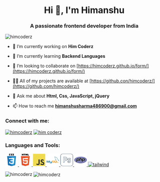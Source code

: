 <h1 align="center">Hi 👋, I'm Himanshu</h1>
<h3 align="center">A passionate frontend developer from India</h3>

<p align="left"> <img src="https://komarev.com/ghpvc/?username=himanshu4869&label=Profile%20views&color=0e75b6&style=flat" alt="himcoderz" /> </p>

- 🔭 I’m currently working on **Him Coderz**

- 🌱 I’m currently learning **Backend Languages**

- 👯 I’m looking to collaborate on [https://himcoderz.github.io/form/](https://himcoderz.github.io/form/)

- 👨‍💻 All of my projects are available at [https://github.con/himcoderz/](https://github.com/himcoderz/)

- 💬 Ask me about **Html, Css, JavaScript, jQuery**

- 📫 How to reach me **himanshusharma486900@gmail.com**

<h3 align="left">Connect with me:</h3>
<p align="left">
<a href="https://instagram.com/himcoderz" target="blank"><img align="center" src="https://raw.githubusercontent.com/rahuldkjain/github-profile-readme-generator/master/src/images/icons/Social/instagram.svg" alt="himcoderz" height="30" width="40" /></a>
<a href="https://youtube.com/@himcoderz?si=J-wgrVUutE7PepWq" target="blank"><img align="center" src="https://raw.githubusercontent.com/rahuldkjain/github-profile-readme-generator/master/src/images/icons/Social/youtube.svg" alt="him coderz" height="30" width="40" /></a>
</p>

<h3 align="left">Languages and Tools:</h3>
<p align="left"> <a href="https://www.w3schools.com/css/" target="_blank" rel="noreferrer"> <img src="https://raw.githubusercontent.com/devicons/devicon/master/icons/css3/css3-original-wordmark.svg" alt="css3" width="40" height="40"/> </a> <a href="https://www.w3.org/html/" target="_blank" rel="noreferrer"> <img src="https://raw.githubusercontent.com/devicons/devicon/master/icons/html5/html5-original-wordmark.svg" alt="html5" width="40" height="40"/> </a> <a href="https://developer.mozilla.org/en-US/docs/Web/JavaScript" target="_blank" rel="noreferrer"> <img src="https://raw.githubusercontent.com/devicons/devicon/master/icons/javascript/javascript-original.svg" alt="javascript" width="40" height="40"/> </a> <a href="https://www.mysql.com/" target="_blank" rel="noreferrer"> <img src="https://raw.githubusercontent.com/devicons/devicon/master/icons/mysql/mysql-original-wordmark.svg" alt="mysql" width="40" height="40"/> </a> <a href="https://www.photoshop.com/en" target="_blank" rel="noreferrer"> <img src="https://raw.githubusercontent.com/devicons/devicon/master/icons/photoshop/photoshop-line.svg" alt="photoshop" width="40" height="40"/> </a> <a href="https://www.php.net" target="_blank" rel="noreferrer"> <img src="https://raw.githubusercontent.com/devicons/devicon/master/icons/php/php-original.svg" alt="php" width="40" height="40"/> </a> <a href="https://tailwindcss.com/" target="_blank" rel="noreferrer"> <img src="https://www.vectorlogo.zone/logos/tailwindcss/tailwindcss-icon.svg" alt="tailwind" width="40" height="40"/> </a> </p>

<p><img align="left" src="https://github-readme-stats.vercel.app/api/top-langs?username=himcoderz&show_icons=true&locale=en&layout=compact" alt="himcoderz" /></p>

<p>&nbsp;<img align="center" src="https://github-readme-stats.vercel.app/api?username=himcoderz&show_icons=true&locale=en" alt="himcoderz" /></p>
